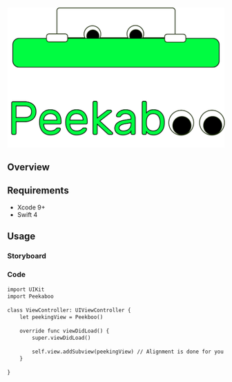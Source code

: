 
![Logo](Peekaboo/Images/Banner.png)

## Overview




## Requirements
* Xcode 9+
* Swift 4

## Usage

### Storyboard


### Code
```
import UIKit
import Peekaboo

class ViewController: UIViewController {
    let peekingView = Peekboo()

    override func viewDidLoad() {
        super.viewDidLoad()

        self.view.addSubview(peekingView) // Alignment is done for you
    }

}
```







